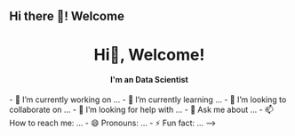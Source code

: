 ## Hi there 👋! Welcome

<h1 align="center"> Hi👋, Welcome! </h1> 
<h4 align="center"> I'm an Data Scientist </h4> 
- 🔭 I’m currently working on ...
- 🌱 I’m currently learning ...
- 👯 I’m looking to collaborate on ...
- 🤔 I’m looking for help with ...
- 💬 Ask me about ...
- 📫 How to reach me: ...
- 😄 Pronouns: ...
- ⚡ Fun fact: ...
-->
